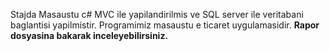 Stajda Masaustu c# MVC ile yapilandirilmis ve SQL server ile veritabani baglantisi yapilmistir. Programimiz masaustu e ticaret uygulamasidir. <b>Rapor dosyasina bakarak inceleyebilirsiniz.</b>
